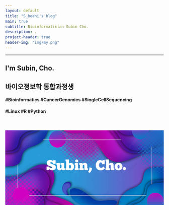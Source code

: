 ```yaml
---
layout: default
title: "S_beeni's blog"
main: true
subtitle: Bioinformatician Subin Cho.
description: .
project-header: true
header-img: "img/my.png"
---
```

---
<div class="intro-animation">
<section class="explanation">
    <h1 class="intro">
    I'm Subin, Cho.
    </h1>
    <h2 class="intro">바이오정보학 통합과정생</h2>
    <h4 class="intro">#Bioinformatics #CancerGenomics #SingleCellSequencing </h4>
    <h4 class="intro">#Linux #R #Python</h4>
    <br>
    <br>
    <img src="img/my.png" alt="My Image">
    <br>
</section>
</div>
<!--{% include resume.html %}-->
